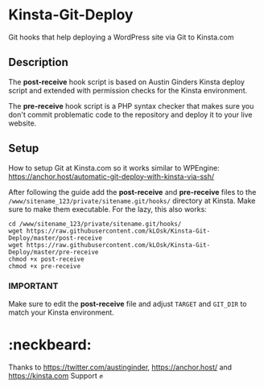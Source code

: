 # Kinsta-Git-Deploy
Git hooks that help deploying a WordPress site via Git to Kinsta.com

## Description
The **post-receive** hook script is based on Austin Ginders Kinsta deploy script and extended with permission checks for the Kinsta environment.

The **pre-receive** hook script is a PHP syntax checker that makes sure you don't commit problematic code to the repository and deploy it to your live website.

## Setup

How to setup Git at Kinsta.com so it works similar to WPEngine: https://anchor.host/automatic-git-deploy-with-kinsta-via-ssh/

After following the guide add the **post-receive** and **pre-receive** files to the `/www/sitename_123/private/sitename.git/hooks/` directory at Kinsta. Make sure to make them executable. For the lazy, this also works:

```
cd /www/sitename_123/private/sitename.git/hooks/
wget https://raw.githubusercontent.com/kLOsk/Kinsta-Git-Deploy/master/post-receive
wget https://raw.githubusercontent.com/kLOsk/Kinsta-Git-Deploy/master/pre-receive
chmod +x post-receive
chmod +x pre-receive
```

### IMPORTANT
Make sure to edit the **post-receive** file and adjust `TARGET` and `GIT_DIR` to match your Kinsta environment.

# :neckbeard:

Thanks to https://twitter.com/austinginder, https://anchor.host/ and https://kinsta.com Support :fist:
